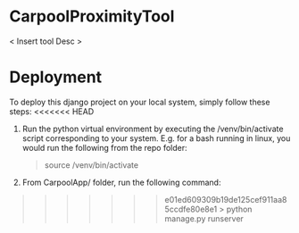 # CarpoolProximityTool

< Insert tool Desc >

# Deployment
To deploy this django project on your local system, simply follow these steps:
<<<<<<< HEAD
1. Run the python virtual environment by executing the /venv/bin/activate script
    corresponding to your system.
   E.g. for a bash running in linux, you would run the following from the repo 
    folder:
    > source /venv/bin/activate
2. From CarpoolApp/ folder, run the following command:
>>>>>>> e01ed609309b19de125cef911aa85ccdfe80e8e1
    > python manage.py runserver
